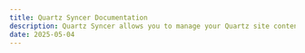 ```yaml
---
title: Quartz Syncer Documentation
description: Quartz Syncer allows you to manage your Quartz site content from Obsidian.
date: 2025-05-04
---
```

